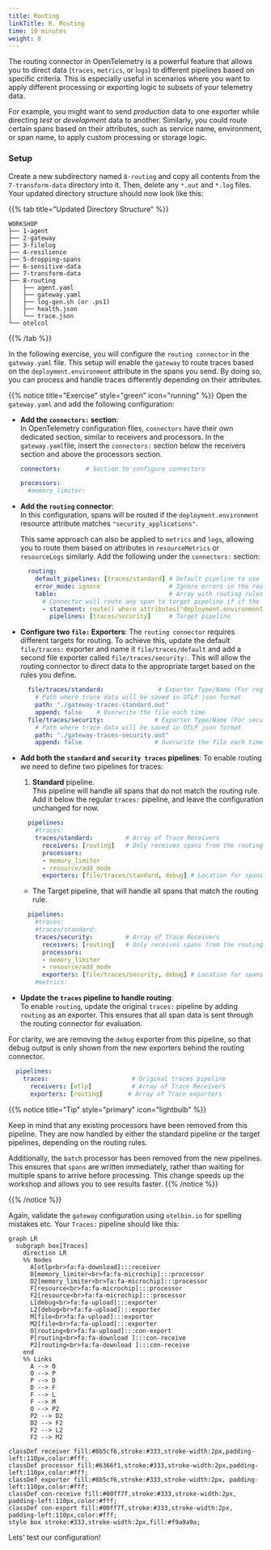 ```yaml
---
title: Routing
linkTitle: 8. Routing
time: 10 minutes
weight: 8
---
```


The routing connector in OpenTelemetry is a powerful feature that allows you to direct data (`traces`, `metrics`, or l`ogs`) to different pipelines based on specific criteria. This is especially useful in scenarios where you want to apply different processing or exporting logic to subsets of your telemetry data.

For example, you might want to send *production* data to one exporter while directing *test* or *development* data to another. Similarly, you could route certain spans based on their attributes, such as service name, environment, or span name, to apply custom processing or storage logic.

### Setup

Create a new subdirectory named `8-routing` and copy all contents from the `7-transform-data` directory into it. Then, delete any `*.out` and `*.log` files. Your updated directory structure should now look like this:

{{% tab title="Updated Directory Structure" %}}

```text
WORKSHOP
├── 1-agent
├── 2-gateway
├── 3-filelog
├── 4-resilience
├── 5-dropping-spans
├── 6-sensitive-data
├── 7-transform-data
├── 8-routing
│   ├── agent.yaml
│   ├── gateway.yaml
│   ├── log-gen.sh (or .ps1)
│   ├── health.json
│   └── trace.json
└── otelcol
```

{{% /tab %}}

In the following exercise, you will configure the `routing connector` in the `gateway.yaml` file. This setup will enable the `gateway` to route traces based on the `deployment.environment` attribute in the spans you send. By doing so, you can process and handle traces differently depending on their attributes.

{{% notice title="Exercise" style="green" icon="running" %}}
Open the `gateway.yaml` and add the following configuration:

- **Add the `connectors:` section**:  
In OpenTelemetry configuration files, `connectors` have their own dedicated section, similar to receivers and processors. In the `gateway.yaml`file, insert the `connectors:` section below the receivers section and above the processors section.

  ```yaml
  connectors:       # Section to configure connectors

  processors:
    #memory_limiter:

  ```

- **Add the `routing` connector**:  
  In this configuration, spans will be routed if the `deployment.environment` resource attribute matches `"security_applications"`.

  This same approach can also be applied to `metrics` and `logs`, allowing you to route them based on attributes in `resourceMetrics` or `resourceLogs` similarly. Add the following under the `connectors:` section:

  ```yaml
    routing:
      default_pipelines: [traces/standard] # Default pipeline to use if no matching rule
      error_mode: ignore                   # Ignore errors in the routing 
      table:                               # Array with routing rules
        # Connector will route any span to target pipeline if if the resourceSpn attribute matches this rule 
        - statement: route() where attributes["deployment.environment"] == "security_applications"
          pipelines: [traces/security]     # Target pipeline 
  ```

- **Configure two `file:` Exporters**:
The `routing connector` requires different targets for routing. To achieve this, update the default `file/traces:` exporter and name it `file/traces/default` and add a second file exporter called `file/traces/security:`. This will allow the routing connector to direct data to the appropriate target based on the rules you define.

  ```yaml
    file/traces/standard:               # Exporter Type/Name (For regular traces)
      # Path where trace data will be saved in OTLP json format 
      path: "./gateway-traces-standard.out" 
      append: false    # Overwrite the file each time
    file/traces/security:              # Exporter Type/Name (For security traces)
      # Path where trace data will be saved in OTLP json format
      path: "./gateway-traces-security.out" 
      append: false                    # Overwrite the file each time 
  ```

- **Add both the `standard` and `security traces` pipelines**:
To enable routing we need to define two pipelines for traces:

  1. **Standard** pipeline.  
  This pipeline will handle all spans that do not match the routing rule. Add it below the regular `traces:` pipeline, and leave the configuration unchanged for now.

  ```yaml
    pipelines:
      #traces:               
      traces/standard:         # Array of Trace Receivers
        receivers: [routing]   # Only receives spans from the routing connector 
        processors:
        - memory_limiter
        - resource/add_mode
        exporters: [file/traces/standard, debug] # Location for spans not matching rule
  ```

  - The Target pipeline, that will handle all spans that match the routing rule.

  ```yaml
    pipelines:
      #traces:
      #traces/standard:
      traces/security:         # Array of Trace Receivers
        receivers: [routing]   # Only receives spans from the routing connector 
        processors:
        - memory_limiter
        - resource/add_mode
        exporters: [file/traces/security, debug] # Location for spans matching rule
      #metrics:
  ```

- **Update the `traces` pipeline to handle routing**:  
To enable `routing`, update the original `traces:` pipeline by adding `routing` as an exporter. This ensures that all span data is sent through the routing connector for evaluation.

For clarity, we are removing the `debug` exporter from this pipeline, so that debug output is only shown from the new exporters behind the routing connector.

```yaml
  pipelines:
    traces:                       # Original traces pipeline
      receivers: [otlp]           # Array of Trace Receivers
      exporters: [routing]       # Array of Trace exporters
```

{{% notice title="Tip" style="primary" icon="lightbulb" %}}

Keep in mind that any existing processors have been removed from this pipeline. They are now handled by either the standard pipeline or the target pipelines, depending on the routing rules.

Additionally, the `batch` processor has been removed from the new pipelines. This ensures that `spans` are written immediately, rather than waiting for multiple spans to arrive before processing. This change speeds up the workshop and allows you to see results faster.
{{% /notice %}}

{{% /notice %}}

Again, validate the `gateway` configuration using `otelbin.io` for spelling mistakes etc. Your `Traces:` pipeline should like this:

```mermaid
graph LR
  subgraph box[Traces]
    direction LR
    %% Nodes
      A[otlp<br>fa:fa-download]:::receiver
      D[memory_limiter<br>fa:fa-microchip]:::processor
      D2[memory_limiter<br>fa:fa-microchip]:::processor
      F[resource<br>fa:fa-microchip]:::processor
      F2[resource<br>fa:fa-microchip]:::processor
      L[debug<br>fa:fa-upload]:::exporter
      L2[debug<br>fa:fa-upload]:::exporter
      M[file<br>fa:fa-upload]:::exporter
      M2[file<br>fa:fa-upload]:::exporter
      O[routing<br>fa:fa-upload]:::con-export
      P[routing<br>fa:fa-download ]:::con-receive
      P2[routing<br>fa:fa-download ]:::con-receive
    end
    %% Links
      A --> O
      O --> P
      P --> D
      D --> F
      F --> L
      F --> M
      O --> P2
      P2 --> D2
      D2 --> F2
      F2 --> L2
      F2 --> M2

classDef receiver fill:#8b5cf6,stroke:#333,stroke-width:2px,padding-left:110px,color:#fff;
classDef processor fill:#6366f1,stroke:#333,stroke-width:2px,padding-left:110px,color:#fff;
classDef exporter fill:#8b5cf6,stroke:#333,stroke-width:2px, padding-left:110px,color:#fff;
classDef con-receive fill:#00ff7f,stroke:#333,stroke-width:2px, padding-left:110px,color:#fff;
classDef con-export fill:#00ff7f,stroke:#333,stroke-width:2px, padding-left:110px,color:#fff;
style box stroke:#333,stroke-width:2px,fill:#f9a9a9a;
```
<!--
![Routing Connector](../images/routing-8-1.png)
-->
Lets' test our configuration!
